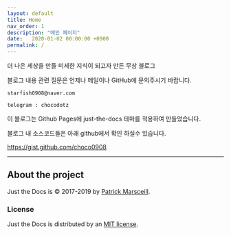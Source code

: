 ```yaml
---
layout: default
title: Home
nav_order: 1
description: "메인 페이지"
date:   2020-01-02 00:00:00 +0900
permalink: /
---
```


더 나은 세상을 만들 미세한 지식이 되고자 만든 무상 블로그

블로그 내용 관련 질문은 언제나 메일이나 GitHub에 문의주시기 바랍니다. 

`starfish0908@naver.com`

`telegram : chocodotz`

이 블로그는 Github Pages에 just-the-docs 테마를 적용하여 만들었습니다.

블로그 내 소스코드들은 아래 github에서 확인 하실수 있습니다.

https://gist.github.com/choco0908

---

## About the project

Just the Docs is &copy; 2017-2019 by [Patrick Marsceill](http://patrickmarsceill.com).

### License

Just the Docs is distributed by an [MIT license](https://github.com/pmarsceill/just-the-docs/tree/master/LICENSE.txt).


